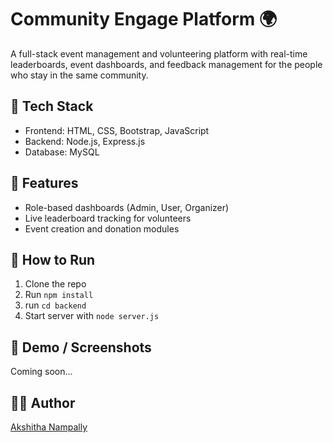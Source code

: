 # Community Engage Platform 🌍

A full-stack event management and volunteering platform with real-time leaderboards, event dashboards, and feedback management for the people who stay in the same community.

## 🔧 Tech Stack
- Frontend: HTML, CSS, Bootstrap, JavaScript
- Backend: Node.js, Express.js
- Database: MySQL

## 🚀 Features
- Role-based dashboards (Admin, User, Organizer)
- Live leaderboard tracking for volunteers
- Event creation and donation modules

## 📂 How to Run
1. Clone the repo
2. Run `npm install`
3. run `cd backend`
4. Start server with `node server.js`

## 🎥 Demo / Screenshots
Coming soon...

## 👩‍💻 Author
[Akshitha Nampally](https://github.com/Akshithanampally630)
